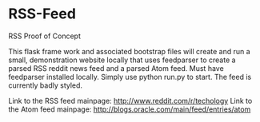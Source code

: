 RSS-Feed
========

RSS Proof of Concept

This flask frame work and associated bootstrap files will create and run a small, demonstration website locally that uses feedparser 
to create a parsed RSS reddit news feed and a parsed Atom feed. Must have feedparser installed locally. Simply use python run.py to start. The feed is currently badly styled.

Link to the RSS feed mainpage: http://www.reddit.com/r/techology
Link to the Atom feed mainpage: http://blogs.oracle.com/main/feed/entries/atom
